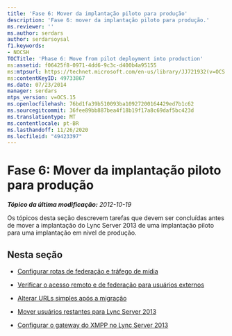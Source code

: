 ```yaml
---
title: 'Fase 6: Mover da implantação piloto para produção'
description: 'Fase 6: mover da implantação piloto para produção.'
ms.reviewer: ''
ms.author: serdars
author: serdarsoysal
f1.keywords:
- NOCSH
TOCTitle: 'Phase 6: Move from pilot deployment into production'
ms:assetid: f06425f8-0971-4dd6-9c3c-d400b4a95155
ms:mtpsurl: https://technet.microsoft.com/en-us/library/JJ721932(v=OCS.15)
ms:contentKeyID: 49733867
ms.date: 07/23/2014
manager: serdars
mtps_version: v=OCS.15
ms.openlocfilehash: 76bd1fa39b510093ba10927200164429ed7b1c62
ms.sourcegitcommit: 36fee89bb887bea4f18b19f17a8c69daf5bc423d
ms.translationtype: MT
ms.contentlocale: pt-BR
ms.lasthandoff: 11/26/2020
ms.locfileid: "49423397"
---
```

# <a name="phase-6-move-from-pilot-deployment-into-production"></a>Fase 6: Mover da implantação piloto para produção

<div data-xmlns="http://www.w3.org/1999/xhtml">

<div class="topic" data-xmlns="http://www.w3.org/1999/xhtml" data-msxsl="urn:schemas-microsoft-com:xslt" data-cs="https://msdn.microsoft.com/">

<div data-asp="https://msdn2.microsoft.com/asp">



</div>

<div id="mainSection">

<div id="mainBody">

<span> </span>

_**Tópico da última modificação:** 2012-10-19_

Os tópicos desta seção descrevem tarefas que devem ser concluídas antes de mover a implantação do Lync Server 2013 de uma implantação piloto para uma implantação em nível de produção.

<div>

## <a name="in-this-section"></a>Nesta seção

  - [Configurar rotas de federação e tráfego de mídia](configure-federation-routes-and-media-traffic.md)

  - [Verificar o acesso remoto e de federação para usuários externos](verify-federation-and-remote-access-for-external-users.md)

  - [Alterar URLs simples após a migração](change-simple-urls-after-migration.md)

  - [Mover usuários restantes para Lync Server 2013](move-remaining-users-to-lync-server-2013.md)

  - [Configurar o gateway do XMPP no Lync Server 2013](configure-xmpp-gateway-on-lync-server-2013.md)

</div>

</div>

<span> </span>

</div>

</div>

</div>

